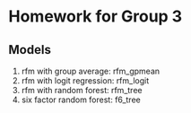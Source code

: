 # Homework for Group 3

## Models
1. rfm with group average: rfm_gpmean
2. rfm with logit regression: rfm_logit
3. rfm with random forest: rfm_tree
4. six factor random forest: f6_tree